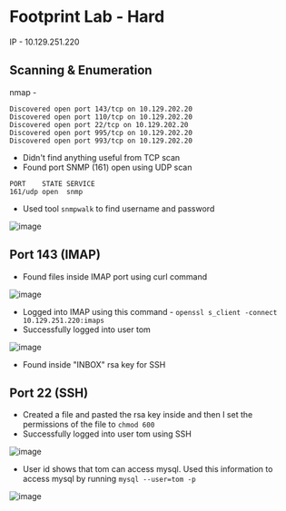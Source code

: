 # Footprint Lab - Hard


IP - 10.129.251.220 


## Scanning & Enumeration


nmap - 
```
Discovered open port 143/tcp on 10.129.202.20
Discovered open port 110/tcp on 10.129.202.20
Discovered open port 22/tcp on 10.129.202.20
Discovered open port 995/tcp on 10.129.202.20
Discovered open port 993/tcp on 10.129.202.20
```
* Didn't find anything useful from TCP scan
* Found port SNMP (161) open using UDP scan

```
PORT    STATE SERVICE
161/udp open  snmp
```


* Used tool ```snmpwalk``` to find username and password


![image](https://github.com/user-attachments/assets/bd322157-2a10-4ba0-ada8-d19943fb153d)



## Port 143 (IMAP)

* Found files inside IMAP port using curl command


![image](https://github.com/user-attachments/assets/3c41d11b-ae4c-4fb5-a94e-d3ab75bcb573)


* Logged into IMAP using this command - ``` openssl s_client -connect 10.129.251.220:imaps ```
* Successfully logged into user tom

![image](https://github.com/user-attachments/assets/290810fd-57d9-4c14-9700-c975ab9da25b)


* Found inside "INBOX" rsa key for SSH


## Port 22 (SSH)

* Created a file and pasted the rsa key inside and then I set the permissions of the file to ```chmod 600```
* Successfully logged into user tom using SSH


![image](https://github.com/user-attachments/assets/c9d742f9-c19c-4417-b62a-bff3c565131f)


* User id shows that tom can access mysql. Used this information to access mysql by running ```mysql --user=tom -p```


![image](https://github.com/user-attachments/assets/a18b1227-a5b3-4496-97c9-c01b2885b399)

 

